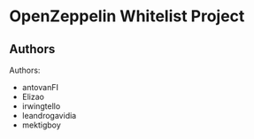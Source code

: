 # OpenZeppelin Whitelist Project

## Authors

Authors:

- antovanFI
- Elizao
- irwingtello
- leandrogavidia
- mektigboy
